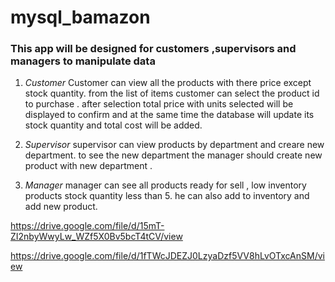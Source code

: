 # mysql_bamazon

### This app will be designed for customers ,supervisors and managers to manipulate data ###
1. *Customer*
Customer can view all the products with there price except stock quantity.
from the list of items customer can select the product id to purchase . after selection total price with 
units selected will be displayed to confirm and at the same time the database will update its stock quantity and total cost will be added.

1. *Supervisor*
supervisor  can view products by department and creare new department.
to see the new department the manager should create new product with new department .

1. *Manager*
manager can see all products ready for sell , low inventory products stock quantity less than 5.
he can also add to inventory and add new product.

https://drive.google.com/file/d/15mT-ZI2nbyWwyLw_WZf5X0Bv5bcT4tCV/view

https://drive.google.com/file/d/1fTWcJDEZJ0LzyaDzf5VV8hLvOTxcAnSM/view

